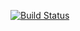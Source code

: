 

[![Build Status](https://travis-ci.com/MrBrunotte/ecommerce-miniproject.svg?branch=master)](https://travis-ci.com/MrBrunotte/ecommerce-miniproject)

